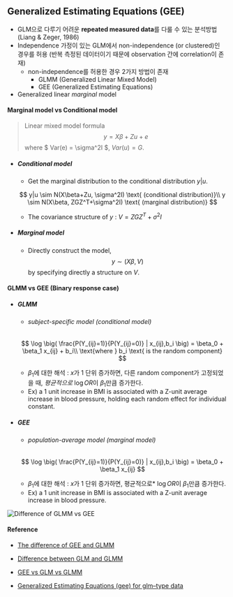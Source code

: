 ## Generalized Estimating Equations (GEE)



- GLM으로 다루기 어려운 **repeated measured data**를 다룰 수 있는 분석방법 (Liang &  Zeger, 1986)
- Independence 가정이 있는 GLM에서 non-independence (or clustered)인 경우를 허용 (반복 측정된 데이터이기 때문에 observation 간에 correlation이 존재)
  - non-independence를 허용한 경우 2가지 방법이 존재
    - GLMM (Generalized Linear Mixed Model)
    - GEE (Generalized Estimating Equations)
- Generalized linear *marginal* model



#### Marginal model vs Conditional model

> Linear mixed model formula
> $$
> y = X\beta + Zu + e
> $$
> where $ Var(e) = \sigma^2I $, $Var(u)=G$.

- ##### Conditional model 

  - Get the marginal distribution to the conditional distribution $y|u$.

  $$
  y|u \sim N(X\beta+Zu, \sigma^2I) \text{ (conditional distribution)}\\
  y \sim N(X\beta, ZGZ^T+\sigma^2I) \text{ (marginal distribution)}
  $$

  - The covariance structure of $y$ : $V=ZGZ^T+\sigma^2I$

- ##### Marginal model

  - Directly construct the model, 
    $$
    y \sim (X\beta, V)
    $$
    by specifying directly a structure on $V$.





#### GLMM vs GEE (Binary response case)

- ##### GLMM

  - ###### subject-specific model (conditional model)

  $$
  \log \big( \frac{P(Y_{ij}=1)}{P(Y_{ij}=0)} | x_{ij},b_i \big) = \beta_0 + \beta_1 x_{ij} + b_i\\
  \text{where } b_i \text{ is the random component}
  $$

  - $\beta_1$에 대한 해석 : $x$가 1 단위 증가하면, 다른 random component가 고정되었을 때, *평균적으로*  $\log OR$이 $\beta_1$만큼 증가한다.
  - Ex) a 1 unit increase in BMI is associated with a Z-unit average increase in blood pressure, holding each random effect for individual constant.

- ##### GEE

  - ###### population-average model (marginal model)

  $$
  \log \big( \frac{P(Y_{ij}=1)}{P(Y_{ij}=0)} | x_{ij},b_i \big) = \beta_0 + \beta_1 x_{ij}
  $$
  
  - $\beta_1$에 대한 해석 : $x$가 1 단위 증가하면, 평균적으로* $\log OR$이 $\beta_1$만큼 증가한다.
  - Ex) a 1 unit increase in BMI is associated with a Z-unit average increase in blood pressure.


![Difference of GLMM vs GEE](https://i.stack.imgur.com/elkIH.png)



#### Reference

- [The difference of GEE and GLMM](https://stats.stackexchange.com/questions/17331/what-is-the-difference-between-generalized-estimating-equations-and-glmm)

- [Difference between GLM and GLMM](https://stats.stackexchange.com/questions/32419/difference-between-generalized-linear-models-generalized-linear-mixed-models)

- [GEE vs GLM vs GLMM](http://blog.naver.com/PostView.nhn?blogId=jae_won8716&logNo=220836076705&parentCategoryNo=&categoryNo=40&viewDate=&isShowPopularPosts=true&from=search)

- [Generalized Estimating Equations (gee) for glm–type data](http://staff.pubhealth.ku.dk/~pd/mixed-jan.2006/R-mixed-geeglm-Lecture.pdf)